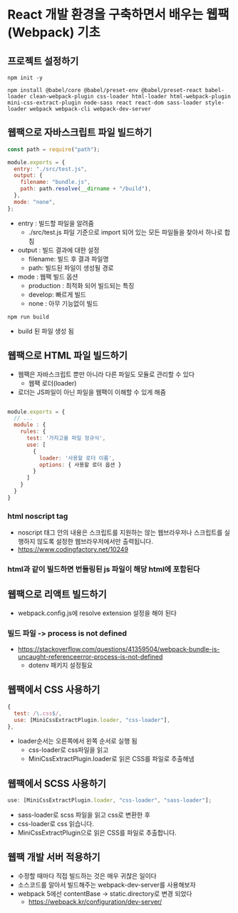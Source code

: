 # React 개발 환경을 구축하면서 배우는 웹팩(Webpack) 기초

## 프로젝트 설정하기

```
npm init -y

npm install @babel/core @babel/preset-env @babel/preset-react babel-loader clean-webpack-plugin css-loader html-loader html-webpack-plugin mini-css-extract-plugin node-sass react react-dom sass-loader style-loader webpack webpack-cli webpack-dev-server
```

## 웹팩으로 자바스크립트 파일 빌드하기

```js
const path = require("path");

module.exports = {
  entry: "./src/test.js",
  output: {
    filename: "bundle.js",
    path: path.resolve(__dirname + "/build"),
  },
  mode: "none",
};
```

- entry : 빌드할 파일을 알려줌
  - ./src/test.js 파일 기준으로 import 되어 있는 모든 파일들을 찾아서 하나로 합침
- output : 빌드 결과에 대한 설정
  - filename: 빌드 후 결과 파일명
  - path: 빌드된 파일이 생성될 경로
- mode : 웹팩 빌드 옵션
  - production : 최적화 되어 빌드되는 특징
  - develop: 빠르게 빌드
  - none : 아무 기능없이 빌드

```
npm run build
```

- build 된 파일 생성 됨

## 웹팩으로 HTML 파일 빌드하기

- 웹팩은 자바스크립트 뿐만 아니라 다른 파일도 모듈로 관리할 수 있다
  - 웹팩 로더(loader)
- 로더는 JS파일이 아닌 파일을 웹팩이 이해할 수 있게 해줌

```js

module.exports = {
  // ...
  module : {
    rules: {
      test: '가지고올 파일 정규식',
      use: [
        {
          loader: '사용할 로더 이름',
          options: { 사용할 로더 옵션 }
        }
      ]
    }
  }
}
```

### html noscript tag

- noscript 태그 안의 내용은 스크립트를 지원하는 않는 웹브라우저나 스크립트를 실행하지 않도록 설정한 웹브라우저에서만 출력됩니다.
- https://www.codingfactory.net/10249

### html과 같이 빌드하면 번들링된 js 파일이 해당 html에 포함된다

## 웹팩으로 리액트 빌드하기

- webpack.config.js에 resolve extension 설정을 해야 된다

### 빌드 파일 -> process is not defined

- https://stackoverflow.com/questions/41359504/webpack-bundle-js-uncaught-referenceerror-process-is-not-defined
  - dotenv 패키지 설정필요

## 웹팩에서 CSS 사용하기

```js
{
  test: /\.css$/,
  use: [MiniCssExtractPlugin.loader, "css-loader"],
},
```

- loader순서는 오른쪽에서 왼쪽 순서로 실행 됨
  - css-loader로 css파일을 읽고
  - MiniCssExtractPlugin.loader로 읽은 CSS를 파일로 추출해냄

## 웹팩에서 SCSS 사용하기

```js
use: [MiniCssExtractPlugin.loader, "css-loader", "sass-loader"];
```

- sass-loader로 scss 파일을 읽고 css로 변환한 후
- css-loader로 css 읽습니다.
- MiniCssExtractPlugin으로 읽은 CSS를 파일로 추출합니다.

## 웹팩 개발 서버 적용하기

- 수정할 때마다 직접 빌드하는 것은 매우 귀찮은 일이다
- 소스코드를 알아서 빌드해주는 webpack-dev-server를 사용해보자
- webpack 5에선 contentBase -> static.directory로 변경 되었다
  - https://webpack.kr/configuration/dev-server/
